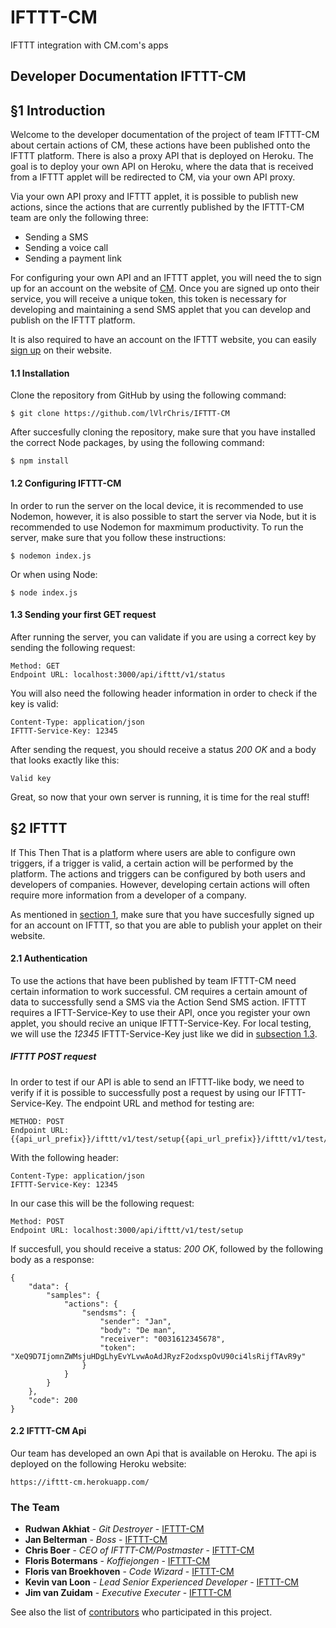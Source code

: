 # IFTTT-CM
IFTTT integration with CM.com's apps

## Developer Documentation IFTTT-CM

## §1 Introduction
Welcome to the developer documentation of the project of team IFTTT-CM about certain actions of CM, these actions have been published onto the IFTTT platform. There is also a proxy API that is deployed on Heroku. The goal is to deploy your own API on Heroku, where the data that is received from a IFTTT applet will be redirected to CM, via your own API proxy. 

Via your own API proxy and IFTTT applet, it is possible to publish new actions, since the actions that are currently published by the IFTTT-CM team are only the following three:
* Sending a SMS
* Sending a voice call
* Sending a payment link

For configuring your own API and an IFTTT applet, you will need the to sign up for an account on the website of [CM](https://www.cm.com/). Once you are signed up onto their service, you will receive a unique token, this token is necessary for developing and maintaining a send SMS applet that you can develop and publish on the IFTTT platform.

It is also required to have an account on the IFTTT website, you can easily [sign up](https://ifttt.com/join) on their website.

#### 1.1 Installation
Clone the repository from GitHub by using the following command:
```
$ git clone https://github.com/lVlrChris/IFTTT-CM
```
After succesfully cloning the repository, make sure that you have installed the correct Node packages, by using the following command:
```
$ npm install
```

#### 1.2 Configuring IFTTT-CM
In order to run the server on the local device, it is recommended to use Nodemon, however, it is also possible to start the server via Node, but it is recommended to use Nodemon for maxmimum productivity.
To run the server, make sure that you follow these instructions:
```
$ nodemon index.js
```
Or when using Node:
```
$ node index.js
```
#### 1.3 Sending your first GET request
After running the server, you can validate if you are using a correct key by sending the following request:
```
Method: GET
Endpoint URL: localhost:3000/api/ifttt/v1/status
````
You will also need the following header information in order to check if the key is valid:
```
Content-Type: application/json
IFTTT-Service-Key: 12345
```
After sending the request, you should receive a status *200 OK* and a body that looks exactly like this:
```
Valid key
```
Great, so now that your own server is running, it is time for the real stuff!

## §2 IFTTT
If This Then That is a platform where users are able to configure own triggers, if a trigger is valid, a certain action will be performed by the platform. The actions and triggers can be configured by both users and developers of companies. However, developing certain actions will often require more information from a developer of a company.

As mentioned in [section 1](https://github.com/lVlrChris/IFTTT-CM/tree/development#1-introduction), make sure that you have succesfully signed up for an account on IFTTT, so that you are able to publish your applet on their website.  

#### 2.1 Authentication
To use the actions that have been published by team IFTTT-CM need certain information to work successful. CM requires a certain amount of data to successfully send a SMS via the Action Send SMS action. IFTTT requires a IFTT-Service-Key to use their API, once you register your own applet, you should recive an unique IFTTT-Service-Key. 
For local testing, we will use the *12345* IFTTT-Service-Key just like we did in [subsection 1.3](https://github.com/lVlrChris/IFTTT-CM/tree/development#13-sending-your-first-post-request).

##### IFTTT POST request
In order to test if our API is able to send an IFTTT-like body, we need to verify if it is possible to successfully post a request by using our IFTTT-Service-Key. 
The endpoint URL and method for testing are:
```
METHOD: POST
Endpoint URL: {{api_url_prefix}}/ifttt/v1/test/setup{{api_url_prefix}}/ifttt/v1/test/setup
```
With the following header:
```
Content-Type: application/json
IFTTT-Service-Key: 12345
```
In our case this will be the following request:
```
Method: POST
Endpoint URL: localhost:3000/api/ifttt/v1/test/setup
```
If succesfull, you should receive a status: *200 OK*, followed by the following body as a response:
```
{
    "data": {
        "samples": {
            "actions": {
                "sendsms": {
                    "sender": "Jan",
                    "body": "De man",
                    "receiver": "0031612345678",
                    "token": "XeQ9D7IjomnZWMsjuHDgLhyEvYLvwAoAdJRyzF2odxspOvU90ci4lsRijfTAvR9y"
                }
            }
        }
    },
    "code": 200
}
```

#### 2.2 IFTTT-CM Api
Our team has developed an own Api that is available on Heroku. 
The api is deployed on the following Heroku website:
```
https://ifttt-cm.herokuapp.com/
```

### The Team
* **Rudwan Akhiat** - *Git Destroyer* - [IFTTT-CM](https://github.com/rudwan97)
* **Jan Belterman** - *Boss* - [IFTTT-CM](https://github.com/JanBelterman)
* **Chris Boer** - *CEO of IFTTT-CM/Postmaster* - [IFTTT-CM](https://github.com/lVlrChris)
* **Floris Botermans** - *Koffiejongen* - [IFTTT-CM](https://github.com/FlorisBotermans)
* **Floris van Broekhoven** - *Code Wizard* - [IFTTT-CM](https://github.com/Davilicus)
* **Kevin van Loon** - *Lead Senior Experienced Developer* - [IFTTT-CM](https://github.com/KevinvanLoon)
* **Jim van Zuidam** - *Executive Executer* - [IFTTT-CM](https://github.com/JvZuidam)

See also the list of [contributors](https://github.com/lVlrChris/IFTTT-CM/contributors) who participated in this project.
